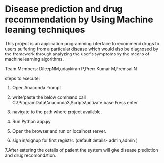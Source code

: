 # Disease prediction and drug recommendation by Using Machine leaning techniques 

This project is an application programming interface to recommend drugs to users suffering from a particular disease which would also be diagnosed by the framework through analyzing the user's symptoms by the means of machine learning algorithms.

Team Members: DileepNM,udaykiran P,Prem Kumar M,Premsai N

steps to execute:
1. Open Anaconda Prompt
2. write/paste the below command
call C:\ProgramData\Anaconda3\Scripts\activate base
Press enter
3. navigate to the path where project available.

4. Run Python app.py
 
5. Open the browser and run on localhost server.

 6. sign in/signup for first register.
(default details- admin,admin )

7.After entering the details of patient the system will give disease prediction and drug recomondation.


